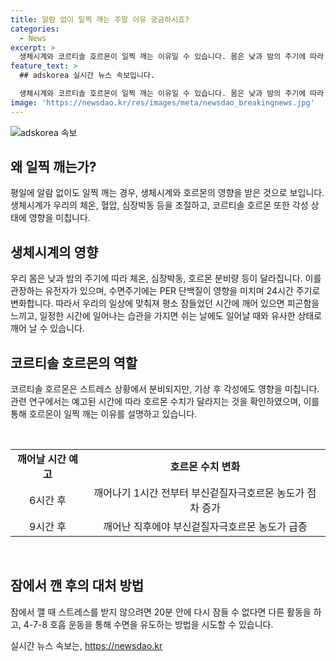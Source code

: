 ```yaml
---
title: 알람 없이 일찍 깨는 주말 이유 궁금하시죠?
categories:
  - News
excerpt: >
  생체시계와 코르티솔 호르몬이 일찍 깨는 이유일 수 있습니다. 몸은 낮과 밤의 주기에 따라 변하며, PER 단백질이 수면과 깨어있음을 조절합니다. 또한 코르티솔 호르몬은 각성 상태를 조절하는데, 깨어있기 전에 호르몬 수치가 변화합니다. 이러한 규칙적인 호르몬 분비는 건강한 상태를 나타내지만, 다시 잠들기 어려울 수도 있습니다. 하지만 20분 안에 잠들지 못할 경우, 다른 공간으로 이동해 활동을 하거나 4-7-8 호흡 운동을 시도하는 것이 도움이 될 수 있습니다.
feature_text: >
  ## adskorea 실시간 뉴스 속보입니다.

  생체시계와 코르티솔 호르몬이 일찍 깨는 이유일 수 있습니다. 몸은 낮과 밤의 주기에 따라 변하며, PER 단백질이 수면과 깨어있음을 조절합니다. 또한 코르티솔 호르몬은 각성 상태를 조절하는데, 깨어있기 전에 호르몬 수치가 변화합니다. 이러한 규칙적인 호르몬 분비는 건강한 상태를 나타내지만, 다시 잠들기 어려울 수도 있습니다. 하지만 20분 안에 잠들지 못할 경우, 다른 공간으로 이동해 활동을 하거나 4-7-8 호흡 운동을 시도하는 것이 도움이 될 수 있습니다.
image: 'https://newsdao.kr/res/images/meta/newsdao_breakingnews.jpg'
---
```


<p><img src="https://newsdao.kr/res/images/meta/newsdao_breakingnews.jpg" alt="adskorea 속보" /></p>

<h2 data-ke-size="size26">왜 일찍 깨는가?</h2>

<p data-ke-size="size16">평일에 알람 없이도 일찍 깨는 경우, 생체시계와 호르몬의 영향을 받은 것으로 보입니다. 생체시계가 우리의 체온, 혈압, 심장박동 등을 조절하고, 코르티솔 호르몬 또한 각성 상태에 영향을 미칩니다.</p>

<h2 data-ke-size="size26">생체시계의 영향</h2>

<p data-ke-size="size16">우리 몸은 낮과 밤의 주기에 따라 체온, 심장박동, 호르몬 분비량 등이 달라집니다. 이를 관장하는 유전자가 있으며, 수면주기에는 PER 단백질이 영향을 미치며 24시간 주기로 변화합니다. 따라서 우리의 일상에 맞춰져 평소 잠들었던 시간에 깨어 있으면 피곤함을 느끼고, 일정한 시간에 일어나는 습관을 가지면 쉬는 날에도 일어날 때와 유사한 상태로 깨어 날 수 있습니다.</p>

<h2 data-ke-size="size26">코르티솔 호르몬의 역할</h2>

<p data-ke-size="size16">코르티솔 호르몬은 스트레스 상황에서 분비되지만, 기상 후 각성에도 영향을 미칩니다. 관련 연구에서는 예고된 시간에 따라 호르몬 수치가 달라지는 것을 확인하였으며, 이를 통해 호르몬이 일찍 깨는 이유를 설명하고 있습니다.</p>

<p data-ke-size="size16">&nbsp;</p>

<table>
<tbody>
<tr>
<td style="text-align: center; height: 17px;"><b>깨어날 시간 예고</b></td>
<td style="text-align: center; height: 17px;"><b>호르몬 수치 변화</b></td>
</tr>
<tr>
<td style="text-align: center; height: 17px;">6시간 후</td>
<td style="text-align: center; height: 17px;">깨어나기 1시간 전부터 부신겉질자극호르몬 농도가 점차 증가</td>
</tr>
<tr>
<td style="text-align: center; height: 17px;">9시간 후</td>
<td style="text-align: center; height: 17px;">깨어난 직후에야 부신겉질자극호르몬 농도가 급증</td>
</tr>
</tbody>
</table>

<p data-ke-size="size16">&nbsp;</p>

<h2 data-ke-size="size26">잠에서 깬 후의 대처 방법</h2>

<p data-ke-size="size16">잠에서 깰 때 스트레스를 받지 않으려면 20분 안에 다시 잠들 수 없다면 다른 활동을 하고, 4-7-8 호흡 운동을 통해 수면을 유도하는 방법을 시도할 수 있습니다.</p>
실시간 뉴스 속보는, <a href="https://newsdao.kr" rel="dofollow">https://newsdao.kr</a>


